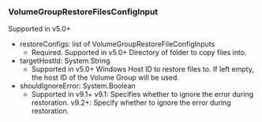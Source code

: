 ### VolumeGroupRestoreFilesConfigInput
Supported in v5.0+

- restoreConfigs: list of VolumeGroupRestoreFileConfigInputs
  - Required. Supported in v5.0+
Directory of folder to copy files into.
- targetHostId: System.String
  - Supported in v5.0+
Windows Host ID to restore files to. If left empty, the host ID of the Volume Group will be used.
- shouldIgnoreError: System.Boolean
  - Supported in v9.1+
v9.1: Specifies whether to ignore the error during restoration.
v9.2+: Specify whether to ignore the error during restoration.
